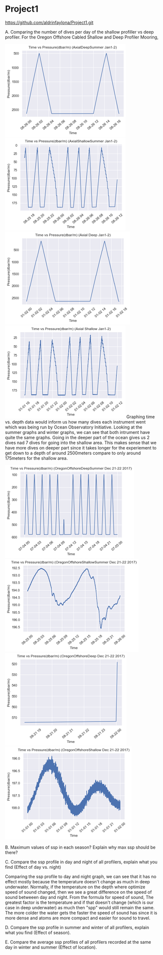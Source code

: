 # Project1
https://github.com/aldrinfaylona/Project1.git


A. Comparing the number of dives per day of the shallow profiller vs deep profiler.
  For the Oregon Offshore Cabled Shallow and Deep Profiler Mooring, 
 
![alt-text-1](https://github.com/aldrinfaylona/Project1/blob/master/Graphs/AxialDeepSummertime.png) ![alt-text-2](https://github.com/aldrinfaylona/Project1/blob/master/Graphs/AxialShallowSummertime.png)
![alt-text-1](https://github.com/aldrinfaylona/Project1/blob/master/Graphs/AxialDeep_Time_vs_Pressure.png) ![alt-text-2](https://github.com/aldrinfaylona/Project1/blob/master/Graphs/AxialShallowstime.png)
 Graphing time vs. depth data would inform us how many dives each instrument went which was being run by Ocean Observatory Initiative. 
Looking at the summer graphs and winter graphs, we can see that both intrument have quite the same graphs. Going in the deeper part of the ocean gives us 2 dives nad 7 dives for going into the shallow area. This makes sense that we have more dives on deeper part since it takes longer for the experiement to get down to a depth of around 2500meters compare to only around 175meters for the shallow area.

![alt-text-1](https://github.com/aldrinfaylona/Project1/blob/master/Graphs/OregonOffshoreDeepSummertime.png) ![alt-text-2](https://github.com/aldrinfaylona/Project1/blob/master/Graphs/OregonOffshoreShallowSummertime.png)
![alt-text-1](https://github.com/aldrinfaylona/Project1/blob/master/Graphs/OregonOffshoreDeeptime.png) ![alt-text-2](https://github.com/aldrinfaylona/Project1/blob/master/Graphs/OregonOffshoreShallowtime.png)

B. Maximum values of ssp in each season? Explain why max ssp should be there?





C. Compare the ssp profile in day and night of all profilers, explain what you find (Effect of day vs. night)


Comparing the ssp profile to day and night graph, we can see that it has no effect mostly because the temperature doesn't change as much in deep underwater. Normally, if the temperature on the depth where optimize speed of sound changed, then we see a great difference on the speed of sound betweeen day and night. From the formula for speed of sound, The greatest factor is the temperature and if that doesn't change (which is our case in deep underwater) as much then "spp" would still remain the same. The more colder the water gets the faster the speed of sound has since it is more dense and atoms are more compact and easier for sound to travel. 


D. Compare the ssp profile in summer and winter of all profilers, explain what you find (Effect of season).



E. Compare the average ssp profiles of all profilers recorded at the same day in winter and summer (Effect of location).
